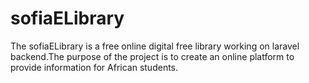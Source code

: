 # sofiaELibrary
The sofiaELibrary is a free online digital free library working on laravel backend.The purpose of the project is to create an online platform to provide information for African students. 
